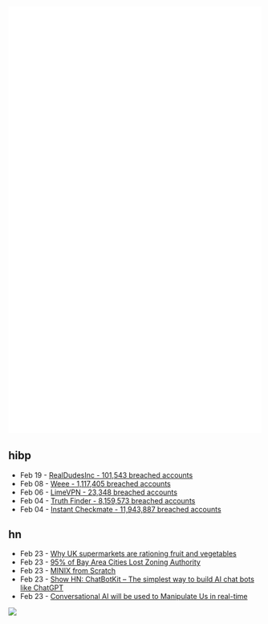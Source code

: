 ![Metrics](https://raw.githubusercontent.com/phixion/phixion/master/metrics.svg)

## hibp

<!--
for https://github.com/phixion/phixion/blob/main/.github/workflows/feeds.yml
-->
<!--START_SECTION:haveibeenpwnd-->
- Feb 19 - [RealDudesInc - 101,543 breached accounts](https://haveibeenpwned.com/PwnedWebsites#RealDudesInc)
- Feb 08 - [Weee - 1,117,405 breached accounts](https://haveibeenpwned.com/PwnedWebsites#Weee)
- Feb 06 - [LimeVPN - 23,348 breached accounts](https://haveibeenpwned.com/PwnedWebsites#LimeVPN)
- Feb 04 - [Truth Finder - 8,159,573 breached accounts](https://haveibeenpwned.com/PwnedWebsites#TruthFinder)
- Feb 04 - [Instant Checkmate - 11,943,887 breached accounts](https://haveibeenpwned.com/PwnedWebsites#InstantCheckmate)
<!--END_SECTION:haveibeenpwnd-->

## hn

<!--
for https://github.com/phixion/phixion/blob/main/.github/workflows/feeds.yml
-->
<!--START_SECTION:hn-->
- Feb 23 - [Why UK supermarkets are rationing fruit and vegetables](https://www.cnn.com/2023/02/22/business/uk-supermarkets-tomatoes-rationing-explainer/index.html)
- Feb 23 - [95% of Bay Area Cities Lost Zoning Authority](https://darrellowens.substack.com/p/96-of-bay-area-cities-lost-zoning)
- Feb 23 - [MINIX from Scratch](https://github.com/o-oconnell/minixfromscratch)
- Feb 23 - [Show HN: ChatBotKit – The simplest way to build AI chat bots like ChatGPT](https://chatbotkit.com/)
- Feb 23 - [Conversational AI will be used to Manipulate Us in real-time](https://www.barrons.com/articles/conversational-ai-will-learn-to-push-your-buttons-manipulation-problem-c9f797e8)
<!--END_SECTION:hn-->

<!--
for https://yhype.me
-->
![](https://hit.yhype.me/github/profile?user_id=13013670)
